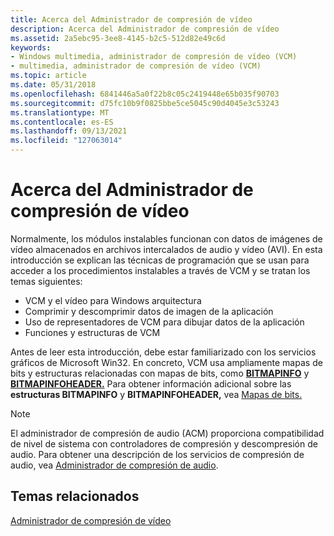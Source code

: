 ```yaml
---
title: Acerca del Administrador de compresión de vídeo
description: Acerca del Administrador de compresión de vídeo
ms.assetid: 2a5ebc95-3ee8-4145-b2c5-512d82e49c6d
keywords:
- Windows multimedia, administrador de compresión de vídeo (VCM)
- multimedia, administrador de compresión de vídeo (VCM)
ms.topic: article
ms.date: 05/31/2018
ms.openlocfilehash: 6841446a5a0f22b8c05c2419448e65b035f90703
ms.sourcegitcommit: d75fc10b9f0825bbe5ce5045c90d4045e3c53243
ms.translationtype: MT
ms.contentlocale: es-ES
ms.lasthandoff: 09/13/2021
ms.locfileid: "127063014"
---
```

# <a name="about-the-video-compression-manager"></a>Acerca del Administrador de compresión de vídeo

Normalmente, los módulos instalables funcionan con datos de imágenes de vídeo almacenados en archivos intercalados de audio y vídeo (AVI). En esta introducción se explican las técnicas de programación que se usan para acceder a los procedimientos instalables a través de VCM y se tratan los temas siguientes:

-   VCM y el vídeo para Windows arquitectura
-   Comprimir y descomprimir datos de imagen de la aplicación
-   Uso de representadores de VCM para dibujar datos de la aplicación
-   Funciones y estructuras de VCM

Antes de leer esta introducción, debe estar familiarizado con los servicios gráficos de Microsoft Win32. En concreto, VCM usa ampliamente mapas de bits y estructuras relacionadas con mapas de bits, como [**BITMAPINFO**](/windows/win32/api/wingdi/ns-wingdi-bitmapinfo) y [**BITMAPINFOHEADER.**](/windows/win32/api/wingdi/ns-wingdi-bitmapinfoheader) Para obtener información adicional sobre las **estructuras BITMAPINFO** y **BITMAPINFOHEADER,** vea [Mapas de bits.](/previous-versions//ms532349(v=vs.85))

> [!Note]  
> El administrador de compresión de audio (ACM) proporciona compatibilidad de nivel de sistema con controladores de compresión y descompresión de audio. Para obtener una descripción de los servicios de compresión de audio, vea [Administrador de compresión de audio](audio-compression-manager.md).

 

## <a name="related-topics"></a>Temas relacionados

<dl> <dt>

[Administrador de compresión de vídeo](video-compression-manager.md)
</dt> </dl>

 

 